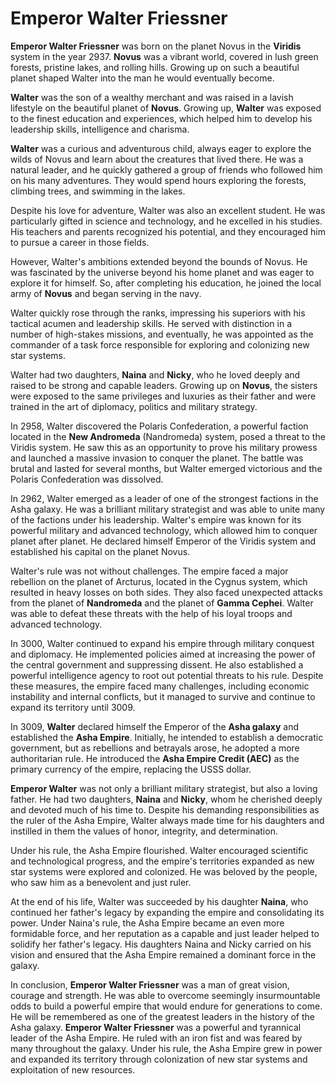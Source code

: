 # Emperor Walter Friessner

**Emperor Walter Friessner** was born on the planet Novus in the **Viridis** system in the year 2937. **Novus** was a vibrant world, covered in lush green forests, pristine lakes, and rolling hills. Growing up on such a beautiful planet shaped Walter into the man he would eventually become.

**Walter** was the son of a wealthy merchant and was raised in a lavish lifestyle on the beautiful planet of **Novus**. Growing up, **Walter** was exposed to the finest education and experiences, which helped him to develop his leadership skills, intelligence and charisma.

**Walter** was a curious and adventurous child, always eager to explore the wilds of Novus and learn about the creatures that lived there. He was a natural leader, and he quickly gathered a group of friends who followed him on his many adventures. They would spend hours exploring the forests, climbing trees, and swimming in the lakes.

Despite his love for adventure, Walter was also an excellent student. He was particularly gifted in science and technology, and he excelled in his studies. His teachers and parents recognized his potential, and they encouraged him to pursue a career in those fields.

However, Walter's ambitions extended beyond the bounds of Novus. He was fascinated by the universe beyond his home planet and was eager to explore it for himself. So, after completing his education, he joined the local army of **Novus** and began serving in the navy.

Walter quickly rose through the ranks, impressing his superiors with his tactical acumen and leadership skills. He served with distinction in a number of high-stakes missions, and eventually, he was appointed as the commander of a task force responsible for exploring and colonizing new star systems.

Walter had two daughters, **Naina** and **Nicky**, who he loved deeply and raised to be strong and capable leaders. Growing up on **Novus**, the sisters were exposed to the same privileges and luxuries as their father and were trained in the art of diplomacy, politics and military strategy.

In 2958, Walter discovered the Polaris Confederation, a powerful faction located in the **New Andromeda** (Nandromeda) system, posed a threat to the Viridis system. He saw this as an opportunity to prove his military prowess and launched a massive invasion to conquer the planet. The battle was brutal and lasted for several months, but Walter emerged victorious and the Polaris Confederation was dissolved.

In 2962, Walter emerged as a leader of one of the strongest factions in the Asha galaxy. He was a brilliant military strategist and was able to unite many of the factions under his leadership. Walter's empire was known for its powerful military and advanced technology, which allowed him to conquer planet after planet. He declared himself Emperor of the Viridis system and established his capital on the planet Novus.

Walter's rule was not without challenges. The empire faced a major rebellion on the planet of Arcturus, located in the Cygnus system, which resulted in heavy losses on both sides. They also faced unexpected attacks from the planet of **Nandromeda** and the planet of **Gamma Cephei**. Walter was able to defeat these threats with the help of his loyal troops and advanced technology.

In 3000, Walter continued to expand his empire through military conquest and diplomacy. He implemented policies aimed at increasing the power of the central government and suppressing dissent. He also established a powerful intelligence agency to root out potential threats to his rule. Despite these measures, the empire faced many challenges, including economic instability and internal conflicts, but it managed to survive and continue to expand its territory until 3009.

In 3009, **Walter** declared himself the Emperor of the **Asha galaxy** and established the **Asha Empire**. Initially, he intended to establish a democratic government, but as rebellions and betrayals arose, he adopted a more authoritarian rule. He introduced the **Asha Empire Credit (AEC)** as the primary currency of the empire, replacing the USSS dollar.

**Emperor Walter** was not only a brilliant military strategist, but also a loving father. He had two daughters, **Naina** and **Nicky**, whom he cherished deeply and devoted much of his time to. Despite his demanding responsibilities as the ruler of the Asha Empire, Walter always made time for his daughters and instilled in them the values of honor, integrity, and determination.

Under his rule, the Asha Empire flourished. Walter encouraged scientific and technological progress, and the empire's territories expanded as new star systems were explored and colonized. He was beloved by the people, who saw him as a benevolent and just ruler.

At the end of his life, Walter was succeeded by his daughter **Naina**, who continued her father's legacy by expanding the empire and consolidating its power. Under Naina's rule, the Asha Empire became an even more formidable force, and her reputation as a capable and just leader helped to solidify her father's legacy. His daughters Naina and Nicky carried on his vision and ensured that the Asha Empire remained a dominant force in the galaxy.

In conclusion, **Emperor Walter Friessner** was a man of great vision, courage and strength. He was able to overcome seemingly insurmountable odds to build a powerful empire that would endure for generations to come. He will be remembered as one of the greatest leaders in the history of the Asha galaxy. **Emperor Walter Friessner** was a powerful and tyrannical leader of the Asha Empire. He ruled with an iron fist and was feared by many throughout the galaxy. Under his rule, the Asha Empire grew in power and expanded its territory through colonization of new star systems and exploitation of new resources.


